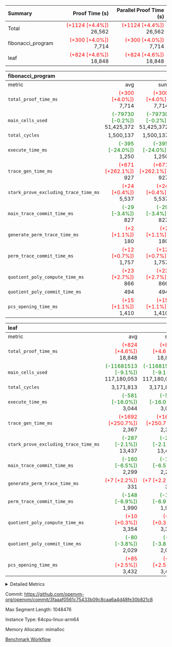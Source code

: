 | Summary | Proof Time (s) | Parallel Proof Time (s) |
|:---|---:|---:|
| Total | <span style='color: red'>(+1124 [+4.4%])</span> 26,562 | <span style='color: red'>(+1124 [+4.4%])</span> 26,562 |
| fibonacci_program | <span style='color: red'>(+300 [+4.0%])</span> 7,714 | <span style='color: red'>(+300 [+4.0%])</span> 7,714 |
| leaf | <span style='color: red'>(+824 [+4.6%])</span> 18,848 | <span style='color: red'>(+824 [+4.6%])</span> 18,848 |


| fibonacci_program |||||
|:---|---:|---:|---:|---:|
|metric|avg|sum|max|min|
| `total_proof_time_ms ` | <span style='color: red'>(+300 [+4.0%])</span> 7,714 | <span style='color: red'>(+300 [+4.0%])</span> 7,714 | <span style='color: red'>(+300 [+4.0%])</span> 7,714 | <span style='color: red'>(+300 [+4.0%])</span> 7,714 |
| `main_cells_used     ` | <span style='color: green'>(-79730 [-0.2%])</span> 51,425,372 | <span style='color: green'>(-79730 [-0.2%])</span> 51,425,372 | <span style='color: green'>(-79730 [-0.2%])</span> 51,425,372 | <span style='color: green'>(-79730 [-0.2%])</span> 51,425,372 |
| `total_cycles        ` |  1,500,137 |  1,500,137 |  1,500,137 |  1,500,137 |
| `execute_time_ms     ` | <span style='color: green'>(-395 [-24.0%])</span> 1,250 | <span style='color: green'>(-395 [-24.0%])</span> 1,250 | <span style='color: green'>(-395 [-24.0%])</span> 1,250 | <span style='color: green'>(-395 [-24.0%])</span> 1,250 |
| `trace_gen_time_ms   ` | <span style='color: red'>(+671 [+262.1%])</span> 927 | <span style='color: red'>(+671 [+262.1%])</span> 927 | <span style='color: red'>(+671 [+262.1%])</span> 927 | <span style='color: red'>(+671 [+262.1%])</span> 927 |
| `stark_prove_excluding_trace_time_ms` | <span style='color: red'>(+24 [+0.4%])</span> 5,537 | <span style='color: red'>(+24 [+0.4%])</span> 5,537 | <span style='color: red'>(+24 [+0.4%])</span> 5,537 | <span style='color: red'>(+24 [+0.4%])</span> 5,537 |
| `main_trace_commit_time_ms` | <span style='color: green'>(-29 [-3.4%])</span> 827 | <span style='color: green'>(-29 [-3.4%])</span> 827 | <span style='color: green'>(-29 [-3.4%])</span> 827 | <span style='color: green'>(-29 [-3.4%])</span> 827 |
| `generate_perm_trace_time_ms` | <span style='color: red'>(+2 [+1.1%])</span> 180 | <span style='color: red'>(+2 [+1.1%])</span> 180 | <span style='color: red'>(+2 [+1.1%])</span> 180 | <span style='color: red'>(+2 [+1.1%])</span> 180 |
| `perm_trace_commit_time_ms` | <span style='color: red'>(+12 [+0.7%])</span> 1,757 | <span style='color: red'>(+12 [+0.7%])</span> 1,757 | <span style='color: red'>(+12 [+0.7%])</span> 1,757 | <span style='color: red'>(+12 [+0.7%])</span> 1,757 |
| `quotient_poly_compute_time_ms` | <span style='color: red'>(+23 [+2.7%])</span> 866 | <span style='color: red'>(+23 [+2.7%])</span> 866 | <span style='color: red'>(+23 [+2.7%])</span> 866 | <span style='color: red'>(+23 [+2.7%])</span> 866 |
| `quotient_poly_commit_time_ms` |  494 |  494 |  494 |  494 |
| `pcs_opening_time_ms ` | <span style='color: red'>(+15 [+1.1%])</span> 1,410 | <span style='color: red'>(+15 [+1.1%])</span> 1,410 | <span style='color: red'>(+15 [+1.1%])</span> 1,410 | <span style='color: red'>(+15 [+1.1%])</span> 1,410 |

| leaf |||||
|:---|---:|---:|---:|---:|
|metric|avg|sum|max|min|
| `total_proof_time_ms ` | <span style='color: red'>(+824 [+4.6%])</span> 18,848 | <span style='color: red'>(+824 [+4.6%])</span> 18,848 | <span style='color: red'>(+824 [+4.6%])</span> 18,848 | <span style='color: red'>(+824 [+4.6%])</span> 18,848 |
| `main_cells_used     ` | <span style='color: green'>(-11681513 [-9.1%])</span> 117,180,053 | <span style='color: green'>(-11681513 [-9.1%])</span> 117,180,053 | <span style='color: green'>(-11681513 [-9.1%])</span> 117,180,053 | <span style='color: green'>(-11681513 [-9.1%])</span> 117,180,053 |
| `total_cycles        ` |  3,171,813 |  3,171,813 |  3,171,813 |  3,171,813 |
| `execute_time_ms     ` | <span style='color: green'>(-581 [-16.0%])</span> 3,044 | <span style='color: green'>(-581 [-16.0%])</span> 3,044 | <span style='color: green'>(-581 [-16.0%])</span> 3,044 | <span style='color: green'>(-581 [-16.0%])</span> 3,044 |
| `trace_gen_time_ms   ` | <span style='color: red'>(+1692 [+250.7%])</span> 2,367 | <span style='color: red'>(+1692 [+250.7%])</span> 2,367 | <span style='color: red'>(+1692 [+250.7%])</span> 2,367 | <span style='color: red'>(+1692 [+250.7%])</span> 2,367 |
| `stark_prove_excluding_trace_time_ms` | <span style='color: green'>(-287 [-2.1%])</span> 13,437 | <span style='color: green'>(-287 [-2.1%])</span> 13,437 | <span style='color: green'>(-287 [-2.1%])</span> 13,437 | <span style='color: green'>(-287 [-2.1%])</span> 13,437 |
| `main_trace_commit_time_ms` | <span style='color: green'>(-160 [-6.5%])</span> 2,299 | <span style='color: green'>(-160 [-6.5%])</span> 2,299 | <span style='color: green'>(-160 [-6.5%])</span> 2,299 | <span style='color: green'>(-160 [-6.5%])</span> 2,299 |
| `generate_perm_trace_time_ms` | <span style='color: red'>(+7 [+2.2%])</span> 331 | <span style='color: red'>(+7 [+2.2%])</span> 331 | <span style='color: red'>(+7 [+2.2%])</span> 331 | <span style='color: red'>(+7 [+2.2%])</span> 331 |
| `perm_trace_commit_time_ms` | <span style='color: green'>(-148 [-6.9%])</span> 1,990 | <span style='color: green'>(-148 [-6.9%])</span> 1,990 | <span style='color: green'>(-148 [-6.9%])</span> 1,990 | <span style='color: green'>(-148 [-6.9%])</span> 1,990 |
| `quotient_poly_compute_time_ms` | <span style='color: red'>(+10 [+0.3%])</span> 3,354 | <span style='color: red'>(+10 [+0.3%])</span> 3,354 | <span style='color: red'>(+10 [+0.3%])</span> 3,354 | <span style='color: red'>(+10 [+0.3%])</span> 3,354 |
| `quotient_poly_commit_time_ms` | <span style='color: green'>(-80 [-3.8%])</span> 2,029 | <span style='color: green'>(-80 [-3.8%])</span> 2,029 | <span style='color: green'>(-80 [-3.8%])</span> 2,029 | <span style='color: green'>(-80 [-3.8%])</span> 2,029 |
| `pcs_opening_time_ms ` | <span style='color: red'>(+85 [+2.5%])</span> 3,432 | <span style='color: red'>(+85 [+2.5%])</span> 3,432 | <span style='color: red'>(+85 [+2.5%])</span> 3,432 | <span style='color: red'>(+85 [+2.5%])</span> 3,432 |



<details>
<summary>Detailed Metrics</summary>

| group | num_segments | num_children | keygen_time_ms | fri.log_blowup | commit_exe_time_ms |
| --- | --- | --- | --- | --- | --- |
| fibonacci_program | 1 |  | 353 | 2 | 6 | 
| leaf |  | 1 |  | 2 |  | 

| group | air_name | quotient_deg | interactions | constraints |
| --- | --- | --- | --- | --- |
| fibonacci_program | AccessAdapterAir<16> | 2 | 5 | 14 | 
| fibonacci_program | AccessAdapterAir<2> | 2 | 5 | 14 | 
| fibonacci_program | AccessAdapterAir<32> | 2 | 5 | 14 | 
| fibonacci_program | AccessAdapterAir<4> | 2 | 5 | 14 | 
| fibonacci_program | AccessAdapterAir<64> | 2 | 5 | 14 | 
| fibonacci_program | AccessAdapterAir<8> | 2 | 5 | 14 | 
| fibonacci_program | BitwiseOperationLookupAir<8> | 2 | 2 | 4 | 
| fibonacci_program | MemoryMerkleAir<8> | 2 | 4 | 40 | 
| fibonacci_program | PersistentBoundaryAir<8> | 2 | 3 | 6 | 
| fibonacci_program | PhantomAir | 2 | 3 | 5 | 
| fibonacci_program | Poseidon2PeripheryAir<BabyBearParameters>, 1> | 2 | 1 | 286 | 
| fibonacci_program | ProgramAir | 1 | 1 | 4 | 
| fibonacci_program | RangeTupleCheckerAir<2> | 1 | 1 | 4 | 
| fibonacci_program | VariableRangeCheckerAir | 1 | 1 | 4 | 
| fibonacci_program | VmAirWrapper<Rv32BaseAluAdapterAir, BaseAluCoreAir<4, 8> | 2 | 19 | 43 | 
| fibonacci_program | VmAirWrapper<Rv32BaseAluAdapterAir, LessThanCoreAir<4, 8> | 2 | 17 | 39 | 
| fibonacci_program | VmAirWrapper<Rv32BaseAluAdapterAir, ShiftCoreAir<4, 8> | 2 | 23 | 90 | 
| fibonacci_program | VmAirWrapper<Rv32BranchAdapterAir, BranchEqualCoreAir<4> | 2 | 11 | 25 | 
| fibonacci_program | VmAirWrapper<Rv32BranchAdapterAir, BranchLessThanCoreAir<4, 8> | 2 | 13 | 41 | 
| fibonacci_program | VmAirWrapper<Rv32CondRdWriteAdapterAir, Rv32JalLuiCoreAir> | 2 | 10 | 22 | 
| fibonacci_program | VmAirWrapper<Rv32HintStoreAdapterAir, Rv32HintStoreCoreAir> | 2 | 15 | 17 | 
| fibonacci_program | VmAirWrapper<Rv32JalrAdapterAir, Rv32JalrCoreAir> | 2 | 16 | 20 | 
| fibonacci_program | VmAirWrapper<Rv32LoadStoreAdapterAir, LoadSignExtendCoreAir<4, 8> | 2 | 18 | 33 | 
| fibonacci_program | VmAirWrapper<Rv32LoadStoreAdapterAir, LoadStoreCoreAir<4> | 2 | 17 | 38 | 
| fibonacci_program | VmAirWrapper<Rv32MultAdapterAir, DivRemCoreAir<4, 8> | 2 | 25 | 88 | 
| fibonacci_program | VmAirWrapper<Rv32MultAdapterAir, MulHCoreAir<4, 8> | 2 | 24 | 38 | 
| fibonacci_program | VmAirWrapper<Rv32MultAdapterAir, MultiplicationCoreAir<4, 8> | 2 | 19 | 26 | 
| fibonacci_program | VmAirWrapper<Rv32RdWriteAdapterAir, Rv32AuipcCoreAir> | 2 | 11 | 15 | 
| fibonacci_program | VmConnectorAir | 2 | 3 | 9 | 
| leaf | AccessAdapterAir<2> | 4 | 5 | 12 | 
| leaf | AccessAdapterAir<4> | 4 | 5 | 12 | 
| leaf | AccessAdapterAir<8> | 4 | 5 | 12 | 
| leaf | FriReducedOpeningAir | 4 | 35 | 59 | 
| leaf | NativePoseidon2Air<BabyBearParameters>, 1> | 4 | 31 | 302 | 
| leaf | PhantomAir | 4 | 3 | 4 | 
| leaf | ProgramAir | 1 | 1 | 4 | 
| leaf | VariableRangeCheckerAir | 1 | 1 | 4 | 
| leaf | VmAirWrapper<BranchNativeAdapterAir, BranchEqualCoreAir<1> | 2 | 11 | 23 | 
| leaf | VmAirWrapper<JalNativeAdapterAir, JalCoreAir> | 4 | 7 | 6 | 
| leaf | VmAirWrapper<NativeAdapterAir<2, 0>, PublicValuesCoreAir> | 4 | 11 | 23 | 
| leaf | VmAirWrapper<NativeAdapterAir<2, 1>, FieldArithmeticCoreAir> | 4 | 15 | 23 | 
| leaf | VmAirWrapper<NativeLoadStoreAdapterAir<1>, NativeLoadStoreCoreAir<1> | 4 | 19 | 31 | 
| leaf | VmAirWrapper<NativeVectorizedAdapterAir<4>, FieldExtensionCoreAir> | 4 | 15 | 23 | 
| leaf | VmConnectorAir | 4 | 3 | 8 | 
| leaf | VolatileBoundaryAir | 4 | 4 | 16 | 

| group | air_name | idx | rows | prep_cols | perm_cols | main_cols | cells |
| --- | --- | --- | --- | --- | --- | --- | --- |
| leaf | AccessAdapterAir<2> | 0 | 524,288 |  | 16 | 11 | 14,155,776 | 
| leaf | AccessAdapterAir<4> | 0 | 262,144 |  | 16 | 13 | 7,602,176 | 
| leaf | AccessAdapterAir<8> | 0 | 65,536 |  | 16 | 17 | 2,162,688 | 
| leaf | FriReducedOpeningAir | 0 | 131,072 |  | 76 | 64 | 18,350,080 | 
| leaf | NativePoseidon2Air<BabyBearParameters>, 1> | 0 | 32,768 |  | 36 | 348 | 12,582,912 | 
| leaf | PhantomAir | 0 | 32,768 |  | 8 | 6 | 458,752 | 
| leaf | ProgramAir | 0 | 131,072 |  | 8 | 10 | 2,359,296 | 
| leaf | VariableRangeCheckerAir | 0 | 262,144 | 2 | 8 | 1 | 2,359,296 | 
| leaf | VmAirWrapper<BranchNativeAdapterAir, BranchEqualCoreAir<1> | 0 | 1,048,576 |  | 28 | 23 | 53,477,376 | 
| leaf | VmAirWrapper<JalNativeAdapterAir, JalCoreAir> | 0 | 131,072 |  | 12 | 10 | 2,883,584 | 
| leaf | VmAirWrapper<NativeAdapterAir<2, 0>, PublicValuesCoreAir> | 0 | 64 |  | 16 | 23 | 2,496 | 
| leaf | VmAirWrapper<NativeAdapterAir<2, 1>, FieldArithmeticCoreAir> | 0 | 2,097,152 |  | 20 | 30 | 104,857,600 | 
| leaf | VmAirWrapper<NativeLoadStoreAdapterAir<1>, NativeLoadStoreCoreAir<1> | 0 | 2,097,152 |  | 24 | 41 | 136,314,880 | 
| leaf | VmAirWrapper<NativeVectorizedAdapterAir<4>, FieldExtensionCoreAir> | 0 | 32,768 |  | 20 | 40 | 1,966,080 | 
| leaf | VmConnectorAir | 0 | 2 | 1 | 8 | 4 | 24 | 
| leaf | VolatileBoundaryAir | 0 | 524,288 |  | 8 | 11 | 9,961,472 | 

| group | air_name | segment | rows | prep_cols | perm_cols | main_cols | cells |
| --- | --- | --- | --- | --- | --- | --- | --- |
| fibonacci_program | AccessAdapterAir<8> | 0 | 64 |  | 24 | 17 | 2,624 | 
| fibonacci_program | BitwiseOperationLookupAir<8> | 0 | 65,536 | 3 | 8 | 2 | 655,360 | 
| fibonacci_program | MemoryMerkleAir<8> | 0 | 512 |  | 20 | 32 | 26,624 | 
| fibonacci_program | PersistentBoundaryAir<8> | 0 | 64 |  | 12 | 20 | 2,048 | 
| fibonacci_program | PhantomAir | 0 | 2 |  | 12 | 6 | 36 | 
| fibonacci_program | Poseidon2PeripheryAir<BabyBearParameters>, 1> | 0 | 256 |  | 8 | 300 | 78,848 | 
| fibonacci_program | ProgramAir | 0 | 4,096 |  | 8 | 10 | 73,728 | 
| fibonacci_program | RangeTupleCheckerAir<2> | 0 | 524,288 | 2 | 8 | 1 | 4,718,592 | 
| fibonacci_program | VariableRangeCheckerAir | 0 | 262,144 | 2 | 8 | 1 | 2,359,296 | 
| fibonacci_program | VmAirWrapper<Rv32BaseAluAdapterAir, BaseAluCoreAir<4, 8> | 0 | 1,048,576 |  | 80 | 36 | 121,634,816 | 
| fibonacci_program | VmAirWrapper<Rv32BaseAluAdapterAir, LessThanCoreAir<4, 8> | 0 | 524,288 |  | 40 | 37 | 40,370,176 | 
| fibonacci_program | VmAirWrapper<Rv32BaseAluAdapterAir, ShiftCoreAir<4, 8> | 0 | 2 |  | 52 | 53 | 210 | 
| fibonacci_program | VmAirWrapper<Rv32BranchAdapterAir, BranchEqualCoreAir<4> | 0 | 262,144 |  | 48 | 26 | 19,398,656 | 
| fibonacci_program | VmAirWrapper<Rv32BranchAdapterAir, BranchLessThanCoreAir<4, 8> | 0 | 8 |  | 56 | 32 | 704 | 
| fibonacci_program | VmAirWrapper<Rv32CondRdWriteAdapterAir, Rv32JalLuiCoreAir> | 0 | 131,072 |  | 44 | 18 | 8,126,464 | 
| fibonacci_program | VmAirWrapper<Rv32HintStoreAdapterAir, Rv32HintStoreCoreAir> | 0 | 4 |  | 36 | 26 | 248 | 
| fibonacci_program | VmAirWrapper<Rv32JalrAdapterAir, Rv32JalrCoreAir> | 0 | 16 |  | 36 | 28 | 1,024 | 
| fibonacci_program | VmAirWrapper<Rv32LoadStoreAdapterAir, LoadStoreCoreAir<4> | 0 | 32 |  | 72 | 40 | 3,584 | 
| fibonacci_program | VmAirWrapper<Rv32RdWriteAdapterAir, Rv32AuipcCoreAir> | 0 | 16 |  | 28 | 21 | 784 | 
| fibonacci_program | VmConnectorAir | 0 | 2 | 1 | 12 | 4 | 32 | 

| group | idx | trace_gen_time_ms | total_proof_time_ms | total_cycles | total_cells | stark_prove_excluding_trace_time_ms | quotient_poly_compute_time_ms | quotient_poly_commit_time_ms | perm_trace_commit_time_ms | pcs_opening_time_ms | main_trace_commit_time_ms | main_cells_used | generate_perm_trace_time_ms | execute_time_ms |
| --- | --- | --- | --- | --- | --- | --- | --- | --- | --- | --- | --- | --- | --- | --- |
| leaf | 0 | 2,367 | 18,848 | 3,171,813 | 369,494,488 | 13,437 | 3,354 | 2,029 | 1,990 | 3,432 | 2,299 | 117,180,053 | 331 | 3,044 | 

| group | segment | trace_gen_time_ms | total_proof_time_ms | total_cycles | total_cells | stark_prove_excluding_trace_time_ms | quotient_poly_compute_time_ms | quotient_poly_commit_time_ms | perm_trace_commit_time_ms | pcs_opening_time_ms | main_trace_commit_time_ms | main_cells_used | generate_perm_trace_time_ms | execute_time_ms |
| --- | --- | --- | --- | --- | --- | --- | --- | --- | --- | --- | --- | --- | --- | --- |
| fibonacci_program | 0 | 927 | 7,714 | 1,500,137 | 197,453,854 | 5,537 | 866 | 494 | 1,757 | 1,410 | 827 | 51,425,372 | 180 | 1,250 | 

</details>


Commit: https://github.com/openvm-org/openvm/commit/3faaaf0561c75433b09c8caa6a4d48fe30b821c8

Max Segment Length: 1048476

Instance Type: 64cpu-linux-arm64

Memory Allocator: mimalloc

[Benchmark Workflow](https://github.com/openvm-org/openvm/actions/runs/12612927935)
